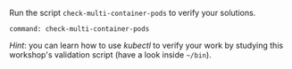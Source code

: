 
Run the script `check-multi-container-pods` to verify your solutions.

```terminal:execute
command: check-multi-container-pods
```

_Hint_: you can learn how to use _kubectl_ to verify your work by studying this workshop's validation script (have a look inside `~/bin`).
